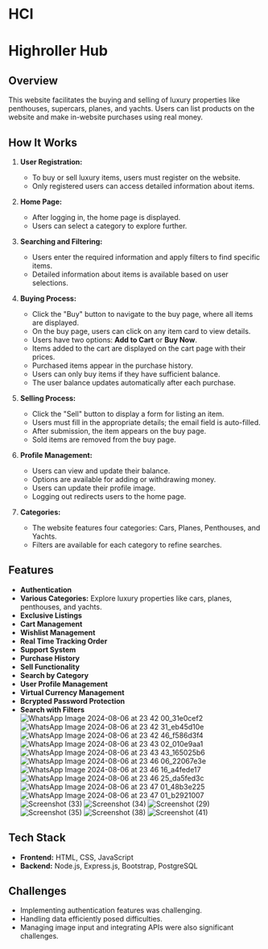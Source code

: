# HCI
# Highroller Hub

## Overview
This website facilitates the buying and selling of luxury properties like penthouses, supercars, planes, and yachts. Users can list products on the website and make in-website purchases using real money.

## How It Works
1. **User Registration:** 
   - To buy or sell luxury items, users must register on the website.
   - Only registered users can access detailed information about items.

2. **Home Page:**
   - After logging in, the home page is displayed.
   - Users can select a category to explore further.

3. **Searching and Filtering:**
   - Users enter the required information and apply filters to find specific items.
   - Detailed information about items is available based on user selections.

4. **Buying Process:**
   - Click the "Buy" button to navigate to the buy page, where all items are displayed.
   - On the buy page, users can click on any item card to view details.
   - Users have two options: **Add to Cart** or **Buy Now**.
   - Items added to the cart are displayed on the cart page with their prices.
   - Purchased items appear in the purchase history.
   - Users can only buy items if they have sufficient balance.
   - The user balance updates automatically after each purchase.

5. **Selling Process:**

   - Click the "Sell" button to display a form for listing an item.
   - Users must fill in the appropriate details; the email field is auto-filled.
   - After submission, the item appears on the buy page.
   - Sold items are removed from the buy page.

6. **Profile Management:**
   - Users can view and update their balance.
   - Options are available for adding or withdrawing money.
   - Users can update their profile image.
   - Logging out redirects users to the home page.

7. **Categories:**
   - The website features four categories: Cars, Planes, Penthouses, and Yachts.
   - Filters are available for each category to refine searches.

## Features
- **Authentication**
- **Various Categories:** Explore luxury properties like cars, planes, penthouses, and yachts.
- **Exclusive Listings**
- **Cart Management**
- **Wishlist Management**
- **Real Time Tracking Order**
- **Support System**
- **Purchase History**
- **Sell Functionality**
- **Search by Category**
- **User Profile Management**
- **Virtual Currency Management**
- **Bcrypted Password Protection**
- **Search with Filters**
![WhatsApp Image 2024-08-06 at 23 42 00_31e0cef2](https://github.com/user-attachments/assets/5eb5caa4-185a-4db4-b99a-07363631fb39)
![WhatsApp Image 2024-08-06 at 23 42 31_eb45d10e](https://github.com/user-attachments/assets/5a2ffba4-17f0-46a6-97cd-3ee6c34c0350)
![WhatsApp Image 2024-08-06 at 23 42 46_f586d3f4](https://github.com/user-attachments/assets/8fc72274-65d6-4bd8-b0f7-eb23b1ffb36a)
![WhatsApp Image 2024-08-06 at 23 43 02_010e9aa1](https://github.com/user-attachments/assets/598d5413-b8da-44bd-a672-a0028553d733)
![WhatsApp Image 2024-08-06 at 23 43 43_165025b6](https://github.com/user-attachments/assets/95f3edaf-e77a-43ca-bee6-daf78ece8b5c)
![WhatsApp Image 2024-08-06 at 23 46 06_22067e3e](https://github.com/user-attachments/assets/95a4833a-4965-4b3c-a2da-24d03b4acd82)
![WhatsApp Image 2024-08-06 at 23 46 16_a4fede17](https://github.com/user-attachments/assets/57d2573b-42d2-45b6-904d-6b5c8dce4c7d)
![WhatsApp Image 2024-08-06 at 23 46 25_da5fed3c](https://github.com/user-attachments/assets/0a88c7d0-3986-4948-9413-b762db010187)
![WhatsApp Image 2024-08-06 at 23 47 01_48b3e225](https://github.com/user-attachments/assets/d17355d5-3871-455e-a373-718b31ba4641)
![WhatsApp Image 2024-08-06 at 23 47 01_b2921007](https://github.com/user-attachments/assets/7b0c84a0-7191-4dd7-bff6-b730d81c94ef)
![Screenshot (33)](https://github.com/user-attachments/assets/e2434ca3-3298-4d57-9364-4c108f48bb02)
![Screenshot (34)](https://github.com/user-attachments/assets/5c677fad-07a5-490d-ac12-923d9cc92563)
![Screenshot (29)](https://github.com/user-attachments/assets/15bcffe2-6b6f-40ae-8a5f-447032f80ed4)
![Screenshot (35)](https://github.com/user-attachments/assets/fa1993a0-a2f6-4085-af4a-2dd67cc2e805)
![Screenshot (38)](https://github.com/user-attachments/assets/a10fcbc7-8611-4c61-901c-0c334e54cdfc)
![Screenshot (41)](https://github.com/user-attachments/assets/405bc70d-5b23-4634-811a-b51e57ab1749)




## Tech Stack
- **Frontend:** HTML, CSS, JavaScript
- **Backend:** Node.js, Express.js, Bootstrap, PostgreSQL

## Challenges
- Implementing authentication features was challenging.
- Handling data efficiently posed difficulties.
- Managing image input and integrating APIs were also significant challenges.


